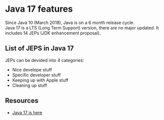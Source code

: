 # Java 17 features
Since Java 10 (March 2018), Java is on a 6 month release cycle. </br>
Java 17 is a LTS (Long Term Support) version, there are no major updated. It includes 14 JEPs (JDK enhancement proposal).

## List of JEPS in Java 17
JEPs can be devided into 4 categories:
* Nice develope stuff
* Specific developer stuff
* Keeping up with Apple stuff
* Cleaning up stuff


## Resources
* [Java 17 is here](https://blogs.oracle.com/javamagazine/post/java-jdk-17-generally-available)
